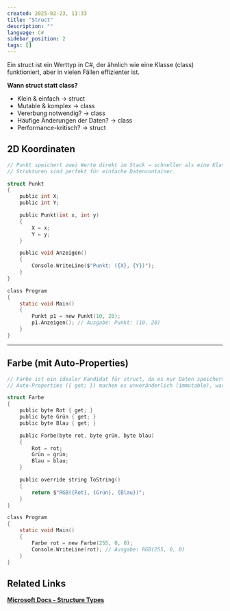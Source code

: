 ```yaml
---
created: 2025-02-23, 11:33
title: "Struct"
description: ""
language: C#
sidebar_position: 2
tags: []
---
```

Ein struct ist ein Werttyp in C#, der ähnlich wie eine Klasse (class) funktioniert, aber in vielen Fällen effizienter ist.

**Wann struct statt class?**

- Klein & einfach → struct
- Mutable & komplex → class
- Vererbung notwendig? → class
- Häufige Änderungen der Daten? → class
- Performance-kritisch? → struct

## 2D Koordinaten

```c
// Punkt speichert zwei Werte direkt im Stack → schneller als eine Klasse.
// Strukturen sind perfekt für einfache Datencontainer.

struct Punkt
{
	public int X;
	public int Y;

	public Punkt(int x, int y)
	{
		X = x;
		Y = y;
	}

	public void Anzeigen()
	{
		Console.WriteLine($"Punkt: ({X}, {Y})");
	}
}

class Program
{
	static void Main()
	{
		Punkt p1 = new Punkt(10, 20);
		p1.Anzeigen(); // Ausgabe: Punkt: (10, 20)
	}
}
```
---
## Farbe (mit Auto-Properties)

```c
// Farbe ist ein idealer Kandidat für struct, da es nur Daten speichert.
// Auto-Properties ({ get; }) machen es unveränderlich (immutable), was in vielen Szenarien nützlich ist.

struct Farbe
{
	public byte Rot { get; }
	public byte Grün { get; }
	public byte Blau { get; }

	public Farbe(byte rot, byte grün, byte blau)
	{
		Rot = rot;
		Grün = grün;
		Blau = blau;
	}

	public override string ToString()
	{
		return $"RGB({Rot}, {Grün}, {Blau})";
	}
}

class Program
{
	static void Main()
	{
		Farbe rot = new Farbe(255, 0, 0);
		Console.WriteLine(rot); // Ausgabe: RGB(255, 0, 0)
	}
}
```

## Related Links
[**Microsoft Docs - Structure Types**](https://learn.microsoft.com/en-us/dotnet/csharp/language-reference/builtin-types/struct)  